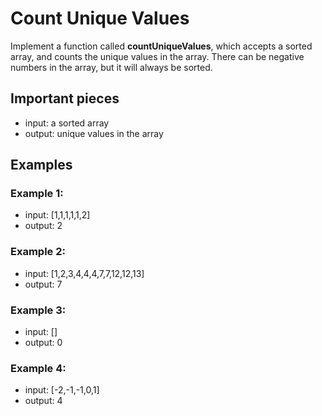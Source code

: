 # Count Unique Values
Implement a function called **countUniqueValues**, which accepts a sorted array, and counts the unique values in the array. There can be negative numbers in the array, but it will always be sorted.

## Important pieces
- input: a sorted array
- output: unique values in the array

## Examples
### Example 1:
- input: [1,1,1,1,1,2]
- output: 2

### Example 2:
- input: [1,2,3,4,4,4,7,7,12,12,13]
- output: 7

### Example 3:
- input: []
- output: 0

### Example 4:
- input: [-2,-1,-1,0,1]
- output: 4
